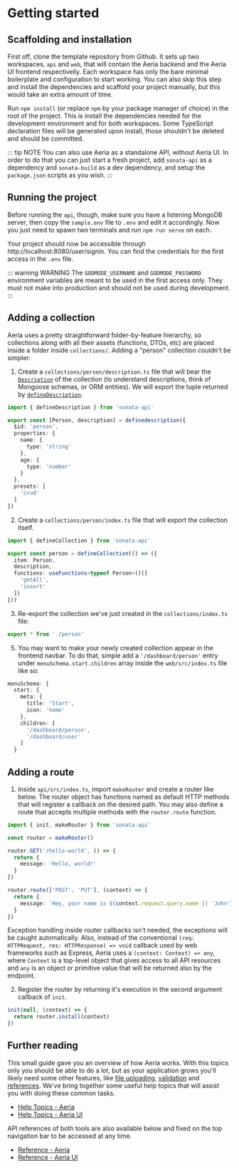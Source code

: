 # Getting started

## Scaffolding and installation

First off, clone the template repository from Github. It sets up two workspaces, `api` and `web`, that will contain the Aeria backend and the Aeria UI frontend respectivelly. Each workspace has only the bare minimal boilerplate and configuration to start working. You can also skip this step and install the dependencies and scaffold your project manually, but this would take an extra amount of time.

Run `npm install` (or replace `npm` by your package manager of choice) in the root of the project. This is install the dependencies needed for the development environment and for both workspaces. Some TypeScript declaration files will be generated upon install, those shouldn't be deleted and should be committed.

::: tip NOTE
You can also use Aeria as a standalone API, without Aeria UI. In order to do that you can just start a fresh project, add `sonata-api` as a dependency and `sonata-build` as a dev dependency, and setup the `package.json` scripts as you wish.
:::

## Running the project

Before running the `api`, though, make sure you have a listening MongoDB server, then copy the `sample.env` file to `.env` and edit it accordingly. Now you just need to spawn two terminals and run `npm run serve` on each.

Your project should now be accessible through http://localhost:8080/user/signin. You can find the credentials for the first access in the `.env` file.

::: warning WARNING
The `GODMODE_USERNAME` and `GODMODE_PASSWORD` environment variables are meant to be used in the first access only. They must not make into production and should not be used during development.
:::


## Adding a collection

Aeria uses a pretty straightforward folder-by-feature hierarchy, so collections along with all their assets (functions, DTOs, etc) are placed inside a folder inside `collections/`. Adding a "person" collection couldn't be simpler:

1. Create a `collections/person/description.ts` file that will bear the [`Description`](/aeria/description) of the collection (to understand descriptions, think of Mongoose schemas, or ORM entities). We will export the tuple returned by [`defineDescription`](/aeria/define-description).

```typescript
import { defineDescription } from 'sonata-api'

export const [Person, description] = definedescription({
  $id: 'person',
  properties: {
    name: {
      type: 'string'
    },
    age: {
      type: 'number'
    }
  },
  presets: [
    'crud'
  ]
})
```

2. Create a `collections/person/index.ts` file that will export the collection itself.

```typescript
import { defineCollection } from 'sonata-api'

export const person = defineCollection(() => ({
  item: Person,
  description,
  functions: useFunctions<typeof Person>()([
    'getAll',
    'insert'
  ])
}))
```

3. Re-export the collection we've just created in the `collections/index.ts` file:

```typescript
export * from './person'
```

5. You may want to make your newly created collection appear in the frontend navbar. To do that, simple add a `'/dashboard/person'` entry under `menuSchema.start.children` array inside the `web/src/index.ts` file like so:

```typescript
menuSchema: {
  start: {
    meta: {
      title: 'Start',
      icon: 'home'
    },
    children: [
      '/dashboard/person',
      '/dashboard/user'
    ]
  }
```

## Adding a route

1. Inside `api/src/index.ts`, import `makeRouter` and create a router like below. The router object has functions named as default HTTP methods that will register a callback on the desired path. You may also define a route that accepts multiple methods with the `router.route` function.

```typescript
import { init, makeRouter } from 'sonata-api'

const router = makeRouter()

router.GET('/hello-world', () => {
  return {
    message: 'Hello, world!'
  }
})

router.route(['POST', 'PUT'], (context) => {
  return {
    message: `Hey, your name is ${context.request.query.name || 'John'}`
  }
})
```

Exception handling inside router callbacks isn't needed, the exceptions will be caught automatically. Also, instead of the conventional `(req: HTTPRequest, res: HTTPResponse) => void` callback used by web frameworks such as Express, Aeria uses a `(context: Context) => any`, where `Context` is a top-level object that gives access to all API resources and `any` is an object or primitive value that will be returned also by the endpoint.

2. Register the router by returning it's execution in the second argument callback of `init`.

```typescript
init(null, (context) => {
  return router.install(context)
})
```

## Further reading

This small guide gave you an overview of how Aeria works. With this topics only you should be able to do a lot, but as your application grows you'll likely need some other features, like [file uploading](/aeria/help-topics/create-an-upload-field), [validation](/aeria/help-topics/validate-an-object-against-a-schema) and [references](/aeria/help-topics/reference-another-collection). We've bring together some useful help topics that will assist you with doing these common tasks.

- [Help Topics - Aeria](/aeria/help-topics/)
- [Help Topics - Aeria UI](/aeria-ui/help-topics/)

API references of both tools are also available below and fixed on the top navigation bar to be accessed at any time.

- [Reference - Aeria](/aeria/)
- [Reference - Aeria UI](/aeria-ui/)

